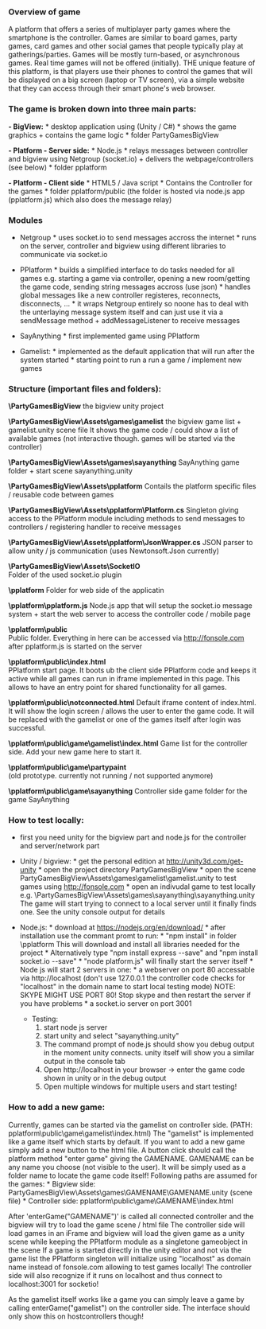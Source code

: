 ### Overview of game
A platform that offers a series of multiplayer party games where the smartphone is the controller. Games are similar to board games, party games, card games and other social games that people typically play at gatherings/parties. Games will be mostly turn-based, or asynchronous games. Real time games will not be offered (initially). THE unique feature of this platform, is that players use their phones to control the games that will be displayed on a big screen (laptop or TV screen), via a simple website that they can access through their smart phone's web browser. 

### The game is broken down into three main parts:
**- BigView:**
		* desktop application using (Unity / C#)
		* shows the game graphics + contains the game logic
		* folder PartyGamesBigView
	
**- Platform - Server side:**
		* Node.js
		* relays messages between controller and bigview using Netgroup (socket.io) + delivers the webpage/controllers (see below)
		* folder pplatform
	
**- Platform - Client side**
		* HTML5 / Java script
		* Contains the Controller for the games
		* folder pplatform/public (the folder is hosted via node.js app (pplatform.js) which also does the message relay)


### Modules
- Netgroup
		* uses socket.io to send messages accross the internet
		* runs on the server, controller and bigview using different libraries to communicate via socket.io

- PPlatform
		* builds a simplified interface to do tasks needed for all games
			e.g. starting a game via controller, opening a new room/getting the game code, sending string messages accross (use json)
		* handles global messages like a new controller registeres, reconnects, disconnects, ...
		* it wraps Netgroup entirely so noone has to deal with the unterlaying message system itself and can just use it via
			a sendMessage method + addMessageListener to receive messages


- SayAnything
		* first implemented game using PPlatform


- Gamelist:
		* implemented as the default application that will run after the system started
		* starting point to run a run a game / implement new games


### Structure (important files and folders):
**\PartyGamesBigView**
the bigview unity project

**\PartyGamesBigView\Assets\games\gamelist**
												the bigview game list + gamelist.unity scene file
												It shows the game code / could show a list of available games
												(not interactive though. games will be started via the controller)

**\PartyGamesBigView\Assets\games\sayanything**
												SayAnything game folder + start scene sayanything.unity

**\PartyGamesBigView\Assets\pplatform**
												Contails the platform specific files / reusable code between games

**\PartyGamesBigView\Assets\pplatform\Platform.cs**
												Singleton giving access to the PPlatform module
												including methods to send messages to controllers / registering handler
												to receive messages

**\PartyGamesBigView\Assets\pplatform\JsonWrapper.cs**
												JSON parser to allow unity / js communication (uses Newtonsoft.Json currently)

**\PartyGamesBigView\Assets\SocketIO**		
												Folder of the used socket.io plugin

**\pplatform**
												Folder for web side of the applicatin

**\pplatform\pplatform.js**
												Node.js app that will setup the socket.io message system + start the web server to access
												the controller code / mobile page

**\pplatform\public**						
												Public folder.
												Everything in here can be accessed via http://fonsole.com
												after pplatform.js is started on the server

**\pplatform\public\index.html**					
PPlatform start page. It boots ub the client side PPlatform code and keeps it active
												while all games can run in iframe implemented in this page. This allows to
												have an entry point for shared functionality for all games.

**\pplatform\public\notconnected.html**
												Default iframe content of index.html. It will show the login screen / allows
												the user to enter the game code. It will be replaced with the gamelist
												or one of the games itself after login was successful.

**\pplatform\public\game\gamelist\index.html**
												Game list for the controller side. Add your new game here to start it.

**\pplatform\public\game\partypaint**				
												(old prototype. currently not running / not supported anymore)

**\pplatform\public\game\sayanything**
												Controller side game folder for the game SayAnything




### How to test locally:
* first you need unity for the bigview part and node.js for the controller and server/network part
* Unity / bigview:
		* get the personal edition at http://unity3d.com/get-unity
		* open the project directory PartyGamesBigView
		* open the scene PartyGamesBigView\Assets\games\gamelist\gamelist.unity to test games using http://fonsole.com
		* open an indivudal game to test locally e.g. \PartyGamesBigView\Assets\games\sayanything\sayanything.unity
			The game will start trying to connect to a local server until it finally finds one. See the unity console output for details
	
* Node.js:
		* download at https://nodejs.org/en/download/
		* after installation use the commant promt to run:
			* "npm install" in folder \pplatform This will download and install all libraries needed for the project
			* Alternatively type "npm install express --save" and "npm install socket.io --save"
			* "node platform.js" will finally start the server itself
		* Node js will start 2 servers in one:
			* a webserver on port 80 accessable via http://localhost (don't use 127.0.0.1 the controller code checks for "localhost" in the domain name to start local testing mode)
				NOTE: SKYPE MIGHT USE PORT 80! Stop skype and then restart the server if you have problems
			* a socket.io server on port 3001
	* Testing:
		1. start node js server
		2. start unity and select "sayanything.unity"
		3. The command prompt of node.js should show you debug output in the moment unity connects. unity itself will show you a similar output in the console tab
		4. Open http://localhost in your browser -> enter the game code shown in unity or in the debug output
		5. Open multiple windows for multiple users and start testing!



### How to add a new game:

Currently, games can be started via the gamelist on controller side. (PATH: pplatform\public\game\gamelist\index.html)
	The "gamelist" is implemented like a game itself which starts by default. If you want to add a new game simply add a new button to the html file. A button click should call the platform method "enter game" giving the GAMENAME. GAMENAME can be any name you
	choose (not visible to the user). It will be simply used as a folder name to locate the game code itself!
	Following paths are assumed for the games:
		* Bigview side: PartyGamesBigView\Assets\games\GAMENAME\GAMENAME.unity (scene file)
		* Controller side: pplatform\public\game\GAMENAME\index.html

After 'enterGame("GAMENAME")' is called all connected controller and the bigview will try to load the game scene / html file
	The controller side will load games in an iFrame and bigview will load the given game as a unity scene
	while keeping the PPlatform module as a singletone gameobject in the scene
	If a game is started directly in the unity editor and not via the game list the PPlatform singleton will initialize
	using "localhost" as domain name instead of fonsole.com allowing to test games locally! The controller side will
	also recognize if it runs on localhost and thus connect to localhost:3001 for socketio!

As the gamelist itself works like a game you can simply leave a game by calling enterGame("gamelist") on the controller side.
	The interface should only show this on hostcontrollers though!
